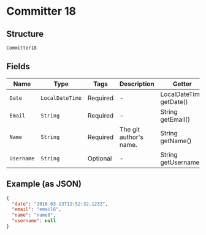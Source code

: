 
# Committer 18

## Structure

`Committer18`

## Fields

| Name | Type | Tags | Description | Getter | Setter |
|  --- | --- | --- | --- | --- | --- |
| `Date` | `LocalDateTime` | Required | - | LocalDateTime getDate() | setDate(LocalDateTime date) |
| `Email` | `String` | Required | - | String getEmail() | setEmail(String email) |
| `Name` | `String` | Required | The git author's name. | String getName() | setName(String name) |
| `Username` | `String` | Optional | - | String getUsername() | setUsername(String username) |

## Example (as JSON)

```json
{
  "date": "2016-03-13T12:52:32.123Z",
  "email": "email6",
  "name": "name0",
  "username": null
}
```

